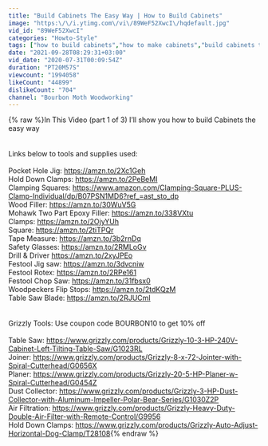 ```yaml
---
title: "Build Cabinets The Easy Way | How to Build Cabinets"
image: "https:\/\/i.ytimg.com\/vi\/89WeF52XwcI\/hqdefault.jpg"
vid_id: "89WeF52XwcI"
categories: "Howto-Style"
tags: ["how to build cabinets","how to make cabinets","build cabinets the easy way"]
date: "2021-09-28T08:29:31+03:00"
vid_date: "2020-07-31T00:09:54Z"
duration: "PT20M57S"
viewcount: "1994058"
likeCount: "44899"
dislikeCount: "704"
channel: "Bourbon Moth Woodworking"
---
```

{% raw %}In This Video (part 1 of 3) I’ll show you how to build Cabinets the easy way <br /><br /><br />Links below to tools and supplies used: <br /><br />Pocket Hole Jig: <a rel="nofollow" target="blank" href="https://amzn.to/2Xc1Geh">https://amzn.to/2Xc1Geh</a> <br />Hold Down Clamps: <a rel="nofollow" target="blank" href="https://amzn.to/2PeBeMI">https://amzn.to/2PeBeMI</a> <br />Clamping Squares: <a rel="nofollow" target="blank" href="https://www.amazon.com/Clamping-Square-PLUS-Clamp-Individual/dp/B07PSN1MD6?ref_=ast_sto_dp">https://www.amazon.com/Clamping-Square-PLUS-Clamp-Individual/dp/B07PSN1MD6?ref_=ast_sto_dp</a><br />Wood Filler: <a rel="nofollow" target="blank" href="https://amzn.to/30WuV5G">https://amzn.to/30WuV5G</a> <br />Mohawk Two Part Epoxy Filler: <a rel="nofollow" target="blank" href="https://amzn.to/338VXtu">https://amzn.to/338VXtu</a> <br />Clamps: <a rel="nofollow" target="blank" href="https://amzn.to/2OjyYUh">https://amzn.to/2OjyYUh</a> <br />Square: <a rel="nofollow" target="blank" href="https://amzn.to/2tiTPQr">https://amzn.to/2tiTPQr</a> <br />Tape Measure: <a rel="nofollow" target="blank" href="https://amzn.to/3b2rnDq">https://amzn.to/3b2rnDq</a> <br />Safety Glasses: <a rel="nofollow" target="blank" href="https://amzn.to/2RMLoGv">https://amzn.to/2RMLoGv</a>  <br />Drill &amp; Driver <a rel="nofollow" target="blank" href="https://amzn.to/2xyJPEo">https://amzn.to/2xyJPEo</a> <br />Festool Jig saw: <a rel="nofollow" target="blank" href="https://amzn.to/3dvcniw">https://amzn.to/3dvcniw</a> <br />Festool Rotex: <a rel="nofollow" target="blank" href="https://amzn.to/2RPe161">https://amzn.to/2RPe161</a> <br />Festool Chop Saw: <a rel="nofollow" target="blank" href="https://amzn.to/31fbsx0">https://amzn.to/31fbsx0</a> <br />Woodpeckers Flip Stops: <a rel="nofollow" target="blank" href="https://amzn.to/2tdKQzM">https://amzn.to/2tdKQzM</a> <br />Table Saw Blade: <a rel="nofollow" target="blank" href="https://amzn.to/2RJUCmI">https://amzn.to/2RJUCmI</a> <br /><br /><br />Grizzly Tools: Use coupon code BOURBON10 to get 10% off<br /><br />Table Saw: <a rel="nofollow" target="blank" href="https://www.grizzly.com/products/Grizzly-10-3-HP-240V-Cabinet-Left-Tilting-Table-Saw/G1023RL">https://www.grizzly.com/products/Grizzly-10-3-HP-240V-Cabinet-Left-Tilting-Table-Saw/G1023RL</a><br />Joiner: <a rel="nofollow" target="blank" href="https://www.grizzly.com/products/Grizzly-8-x-72-Jointer-with-Spiral-Cutterhead/G0656X">https://www.grizzly.com/products/Grizzly-8-x-72-Jointer-with-Spiral-Cutterhead/G0656X</a><br />Planer: <a rel="nofollow" target="blank" href="https://www.grizzly.com/products/Grizzly-20-5-HP-Planer-w-Spiral-Cutterhead/G0454Z">https://www.grizzly.com/products/Grizzly-20-5-HP-Planer-w-Spiral-Cutterhead/G0454Z</a><br />Dust Collector: <a rel="nofollow" target="blank" href="https://www.grizzly.com/products/Grizzly-3-HP-Dust-Collector-with-Aluminum-Impeller-Polar-Bear-Series/G1030Z2P">https://www.grizzly.com/products/Grizzly-3-HP-Dust-Collector-with-Aluminum-Impeller-Polar-Bear-Series/G1030Z2P</a><br />Air Filtration: <a rel="nofollow" target="blank" href="https://www.grizzly.com/products/Grizzly-Heavy-Duty-Double-Air-Filter-with-Remote-Control/G9956">https://www.grizzly.com/products/Grizzly-Heavy-Duty-Double-Air-Filter-with-Remote-Control/G9956</a><br />Hold Down Clamps: <a rel="nofollow" target="blank" href="https://www.grizzly.com/products/Grizzly-Auto-Adjust-Horizontal-Dog-Clamp/T28108">https://www.grizzly.com/products/Grizzly-Auto-Adjust-Horizontal-Dog-Clamp/T28108</a>{% endraw %}
